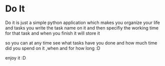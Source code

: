# Do It

Do it is just a simple python application which makes you organize your life and tasks 
you write the task  name on it and then specifiy the working time for that task and when you finish it will store it 

so you can at any time see what tasks have you done and how much time did you spend on it ,when and for how long :D 

enjoy it :D 
